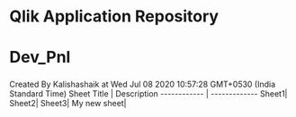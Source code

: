 # Qlik Application Repository 
# Dev_Pnl
### 
Created By Kalishashaik at Wed Jul 08 2020 10:57:28 GMT+0530 (India Standard Time)
Sheet Title | Description
------------ | -------------
Sheet1|
Sheet2|
Sheet3|
My new sheet|
